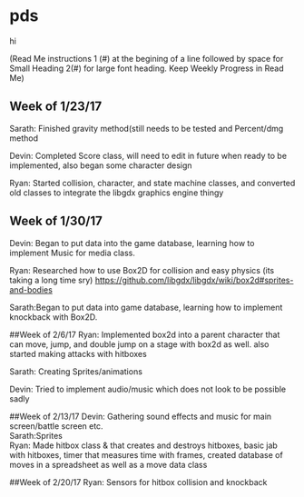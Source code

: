 # pds
hi 

(Read Me instructions 1 (#) at the begining of a line followed by space for Small Heading 2(#) for large font heading. Keep Weekly Progress in Read Me)

## Week of 1/23/17
Sarath: Finished gravity method(still needs to be tested and Percent/dmg method  

Devin: Completed Score class, will need to edit in future when ready to be implemented, also began some character design  

Ryan: Started collision, character, and state machine classes, and converted old classes to integrate the libgdx graphics engine thingy

## Week of 1/30/17
Devin: Began to put data into the game database, learning how to implement Music for media class.

Ryan: Researched how to use Box2D for collision and easy physics (its taking a long time sry) https://github.com/libgdx/libgdx/wiki/box2d#sprites-and-bodies  

Sarath:Began to put data into game database, learning how to implement knockback with Box2D.  

##Week of 2/6/17
Ryan: Implemented box2d into a parent character that can move, jump, and double jump on a stage with box2d as well. also started making attacks with hitboxes

Sarath: Creating Sprites/animations

Devin: Tried to implement audio/music which does not look to be possible sadly

##Week of 2/13/17
Devin: Gathering sound effects and music for main screen/battle screen etc.  
Sarath:Sprites            
Ryan: Made hitbox class & that creates and destroys hitboxes, basic jab with hitboxes, timer that measures time with frames, created database of moves in a spreadsheet as well as a move data class

##Week of 2/20/17
Ryan: Sensors for hitbox collision and knockback
